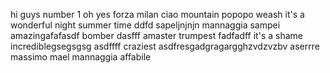 hi guys
number 1
oh yes
forza milan
ciao
mountain
popopo
weash
it's a wonderful night
summer time
ddfd
sapeljnjnjn
mannaggia sampei
amazingafafasdf
bomber
dasfff
amaster
trumpest
fadfadff
it's a shame
incrediblegsegsgsg
asdffff
craziest
asdfresgadgragargghzvdzvzbv
aserrre
massimo mael
mannaggia
affabile
